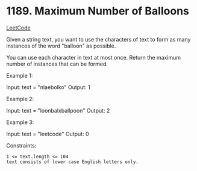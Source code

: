 # 1189. Maximum Number of Balloons

[LeetCode](https://leetcode.com/problems/maximum-number-of-balloons/)

Given a string text, you want to use the characters of text to form as many instances of the word "balloon" as possible.

You can use each character in text at most once. Return the maximum number of instances that can be formed.

 

Example 1:

Input: text = "nlaebolko"
Output: 1

Example 2:

Input: text = "loonbalxballpoon"
Output: 2

Example 3:

Input: text = "leetcode"
Output: 0

 

Constraints:

    1 <= text.length <= 104
    text consists of lower case English letters only.

